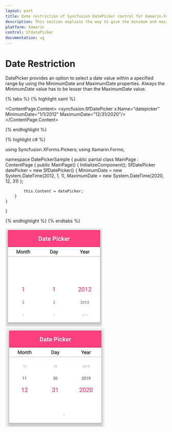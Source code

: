 ```yaml
---
layout: post
title: Date restriction of Syncfusion DatePicker control for Xamarin.Forms
description: This section explains the way to give the minimum and maximum date range to the SfDatePicker control.  
platform: Xamarin
control: SfdatePicker
documentation: ug
---
```



# Date Restriction

DatePicker provides an option to select a date value within a specified range by using the MinimumDate and MaximumDate properties. Always the MinimumDate value has to be lesser than the MaximumDate value.

{% tabs %}
{% highlight xaml %}

<?xml version="1.0" encoding="utf-8" ?>
<ContentPage xmlns="http://xamarin.com/schemas/2014/forms"
             xmlns:x="http://schemas.microsoft.com/winfx/2009/xaml"
             xmlns:local="clr-namespace:DatePickerSample"
             xmlns:syncfusion="clr-namespace:Syncfusion.XForms.Pickers;assembly=Syncfusion.SfPicker.XForms"
             x:Class="DatePickerSample.MainPage">
    <ContentPage.Content>
        <syncfusion:SfDatePicker x:Name="datepicker"
                                 MinimumDate="1/1/2012"
                                 MaximumDate="12/31/2020"/>
    </ContentPage.Content>
</ContentPage>

{% endhighlight %}

{% highlight c# %}  

using Syncfusion.XForms.Pickers;
using Xamarin.Forms;

namespace DatePickerSample
{
    public partial class MainPage : ContentPage
    {
        public MainPage()
        {
            InitializeComponent();
            SfDatePicker datePicker = new SfDatePicker()
            {
                MinimumDate = new System.DateTime(2012, 1, 1),
                MaximumDate = new System.DateTime(2020, 12, 31)
            };

            this.Content = datePicker;
        }
    }
}

{% endhighlight %}
{% endtabs %}

![MinimumDate of SfDatePicker](images/MinimumDate_DatePicker.png)
![MaximumDate of SfDatePicker](images/MaximumDate_DatePicker.png)

